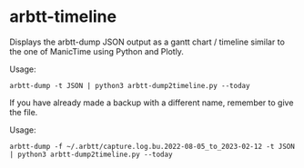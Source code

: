 # arbtt-timeline
Displays the arbtt-dump JSON output as a gantt chart / timeline similar to the one of ManicTime using Python and Plotly.

Usage:
``` 
arbtt-dump -t JSON | python3 arbtt-dump2timeline.py --today
```

If you have already made a backup with a different name, remember to give the file.

Usage:
```
arbtt-dump -f ~/.arbtt/capture.log.bu.2022-08-05_to_2023-02-12 -t JSON | python3 arbtt-dump2timeline.py --today
```
